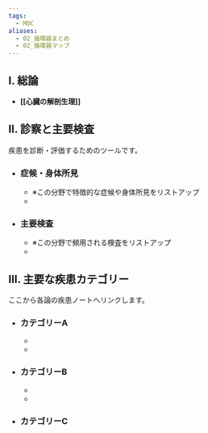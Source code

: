 ```yaml
---
tags:
  - MOC
aliases:
  - 02_循環器まとめ
  - 02_循環器マップ
---
```


## Ⅰ. 総論
- **[[心臓の解剖生理]]**

## Ⅱ. 診察と主要検査

疾患を診断・評価するためのツールです。

- ### 症候・身体所見
  - ※この分野で特徴的な症候や身体所見をリストアップ
  - 

- ### 主要検査
  - ※この分野で頻用される検査をリストアップ
  - 

## Ⅲ. 主要な疾患カテゴリー

ここから各論の疾患ノートへリンクします。

- ### カテゴリーA
  - 
  - 

- ### カテゴリーB
  - 
  - 

- ### カテゴリーC